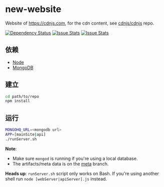 new-website
===========

Website of https://cdnjs.com, for the cdn content, see [cdnjs/cdnjs](https://github.com/cdnjs/cdnjs) repo.

[![Dependency Status](https://david-dm.org/cdnjs/new-website.svg?theme=shields.io)](https://david-dm.org/cdnjs/new-website) [![Issue Stats](http://www.issuestats.com/github/cdnjs/new-website/badge/pr?style=flat)](http://www.issuestats.com/github/cdnjs/new-website) [![Issue Stats](http://www.issuestats.com/github/cdnjs/new-website/badge/issue?style=flat)](http://www.issuestats.com/github/cdnjs/new-website)

## 依赖

* [Node](https://nodejs.org)
* [MongoDB](https://mongodb.org)

## 建立

```sh
cd path/to/repo
npm install
```

## 运行

```sh
MONGOHQ_URL=<mongodb url>
APP=[mainSite|api]
./runServer.sh
```

**Note**:

 * Make sure `mongod` is running if you're using a local database.
 * The artifacts/meta data is on the [meta](https://github.com/cdnjs/new-website/tree/meta) branch.

**Heads up**: `runServer.sh` script only works on Bash. If you're using another shell run `node [webServer|apiServer].js` instead.
